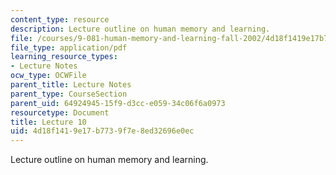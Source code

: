 ```yaml
---
content_type: resource
description: Lecture outline on human memory and learning.
file: /courses/9-081-human-memory-and-learning-fall-2002/4d18f1419e17b7739f7e8ed32696e0ec_lecnote10.pdf
file_type: application/pdf
learning_resource_types:
- Lecture Notes
ocw_type: OCWFile
parent_title: Lecture Notes
parent_type: CourseSection
parent_uid: 64924945-15f9-d3cc-e059-34c06f6a0973
resourcetype: Document
title: Lecture 10
uid: 4d18f141-9e17-b773-9f7e-8ed32696e0ec
---
```

Lecture outline on human memory and learning.

